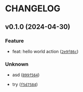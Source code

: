 # CHANGELOG



## v0.1.0 (2024-04-30)

### Feature

* feat: hello world action ([`2e9f86c`](https://github.com/palmflip/py-versions/commit/2e9f86c4e33033e6f9b347c828c91dd77e4fb5bc))

### Unknown

* asd ([`899f564`](https://github.com/palmflip/py-versions/commit/899f56430dc22b144e38d2e816d10a67a5ccd493))

* try ([`f5d7584`](https://github.com/palmflip/py-versions/commit/f5d758485a78065d8a93b9a070a62b8eae80dc22))
